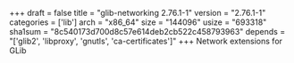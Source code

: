 +++
draft = false
title = "glib-networking 2.76.1-1"
version = "2.76.1-1"
categories = ['lib']
arch = "x86_64"
size = "144096"
usize = "693318"
sha1sum = "8c540173d700d8c57e614deb2cb522c458793963"
depends = "['glib2', 'libproxy', 'gnutls', 'ca-certificates']"
+++
Network extensions for GLib